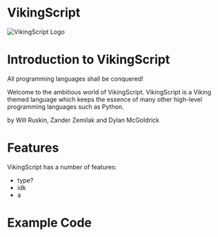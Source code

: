 # VikingScript

![VikingScript Logo](https://user-images.githubusercontent.com/54605290/151878597-51c37b27-4107-4398-b18a-7493c958f40e.PNG)

# Introduction to VikingScript

All programming languages shall be conquered!

Welcome to the ambitious world of VikingScript. VikingScript is a Viking themed language which keeps the essence of many other high-level programming languages such as Python.

by Will Ruskin, Zander Zemilak and Dylan McGoldrick 

# Features

VikingScript has a number of features:

- type?
-  idk
-  a

# Example Code
